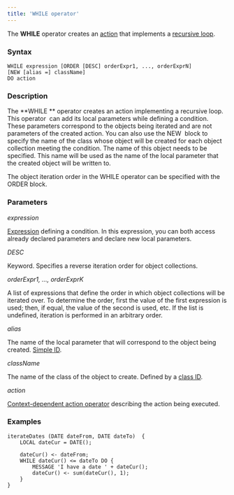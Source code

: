```yaml
---
title: 'WHILE operator'
---
```


The **WHILE** operator creates an [action](Actions.md) that implements a [recursive loop](Recursive_loop_WHILE_.md).

### Syntax

    WHILE expression [ORDER [DESC] orderExpr1, ..., orderExprN]
    [NEW [alias =] className]
    DO action

### Description

The **WHILE ** operator creates an action implementing a recursive loop. This operator  can add its local parameters while defining a condition. These parameters correspond to the objects being iterated and are not parameters of the created action. You can also use the NEW  block to specify the name of the class whose object will be created for each object collection meeting the condition. The name of this object needs to be specified. This name will be used as the name of the local parameter that the created object will be written to.

The object iteration order in the WHILE operator can be specified with the ORDER block.

### Parameters

*expression*

[Expression](Expression.md) defining a condition. In this expression, you can both access already declared parameters and declare new local parameters. 

*DESC*

Keyword. Specifies a reverse iteration order for object collections. 

*orderExpr1, ..., orderExprK*

A list of expressions that define the order in which object collections will be iterated over. To determine the order, first the value of the first expression is used; then, if equal, the value of the second is used, etc. If the list is undefined, iteration is performed in an arbitrary order.

*alias*

The name of the local parameter that will correspond to the object being created. [Simple ID](IDs.md#id-broken).

*className*

The name of the class of the object to create. Defined by a [class ID](IDs.md#classid-broken).

*action*

[Context-dependent action operator](Action_operator.md#contextdependent) describing the action being executed.

### Examples


```lsf
iterateDates (DATE dateFrom, DATE dateTo)  {
    LOCAL dateCur = DATE();

    dateCur() <- dateFrom;
    WHILE dateCur() <= dateTo DO {
        MESSAGE 'I have a date ' + dateCur();
        dateCur() <- sum(dateCur(), 1);
    }
}
```

